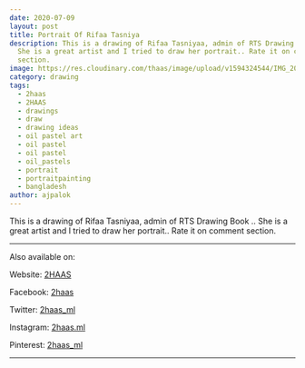 ```yaml
---
date: 2020-07-09
layout: post
title: Portrait Of Rifaa Tasniya
description: This is a drawing of Rifaa Tasniyaa, admin of RTS Drawing Book ..
  She is a great artist and I tried to draw her portrait.. Rate it on comment
  section.
image: https://res.cloudinary.com/thaas/image/upload/v1594324544/IMG_20200709_150259_290_irjdfo.jpg
category: drawing
tags:
  - 2haas
  - 2HAAS
  - drawings
  - draw
  - drawing ideas
  - oil pastel art
  - oil pastel
  - oil pastel
  - oil_pastels
  - portrait
  - portraitpainting
  - bangladesh
author: ajpalok
---
```

This is a drawing of Rifaa Tasniyaa, admin of RTS Drawing Book .. She is a great artist and I tried to draw her portrait.. Rate it on comment section.

- - -

Also available on:  

Website: [2HAAS](https://2haas.ml/)  

Facebook: [2haas](https://facebook.com/2haas)  

Twitter: [2haas_ml](https://twitter.com/2haas_ml)  

Instagram: [2haas.ml](https://instagram.com/2haas.ml)  

Pinterest: [2haas_ml](https://pinterest.com/2haas_ml)  

- - -
